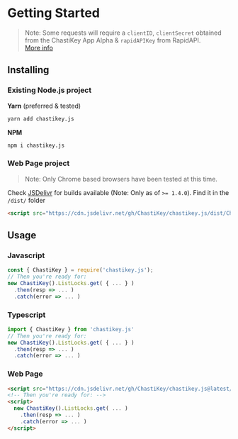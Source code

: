 # Getting Started

> Note: Some requests will require a `clientID`, `clientSecret` obtained from the ChastiKey App Alpha & `rapidAPIKey` from RapidAPI.  
> [More info](https://ChastiKey.github.io/chastikey.js/#/configuration?id=configuration-options)

## Installing

### Existing Node.js project

**Yarn** (preferred & tested)

```sh
yarn add chastikey.js
```

**NPM**

```sh
npm i chastikey.js
```

### Web Page project

> Note: Only Chrome based browsers have been tested at this time.

Check [JSDelivr](https://www.jsdelivr.com/package/gh/ChastiKey/chastikey.js?path=dist) for builds available (Note: Only as of `>= 1.4.0`). Find it in the `/dist/` folder

```html
<script src="https://cdn.jsdelivr.net/gh/ChastiKey/chastikey.js/dist/ChastiKey.js"></script>
```

## Usage

### Javascript

```js
const { ChastiKey } = require('chastikey.js');
// Then you're ready for:
new ChastiKey().ListLocks.get( { ... } )
  .then(resp => ... )
  .catch(error => ... )
```

### Typescript

```js
import { ChastiKey } from 'chastikey.js'
// Then you're ready for:
new ChastiKey().ListLocks.get( { ... } )
  .then(resp => ... )
  .catch(error => ... )
```

### Web Page

```html
<script src="https://cdn.jsdelivr.net/gh/ChastiKey/chastikey.js@latest/dist/ChastiKey.js"></script>
<!-- Then you're ready for: -->
<script>
  new ChastiKey().ListLocks.get( ... )
    .then(resp => ... )
    .catch(error => ... )
</script>
```
